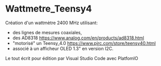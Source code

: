 # Wattmetre_Teensy4

Création d'un wattmètre 2400 MHz utilisant:
- des lignes de mesures coaxiales, 
- des AD8318 https://www.analog.com/en/products/ad8318.html
- "motorisé" un Teensy_4.0 https://www.pjrc.com/store/teensy40.html 
- associé à un afficheur OLED 1.3" en version I2C.

Le tout écrit pour édition par Visual Studio Code avec PlatfomIO
